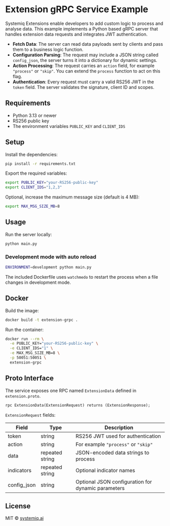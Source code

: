 # Extension gRPC Service Example

Systemiq Extensions enable developers to add custom logic to process and analyse data. This example implements a Python based gRPC server that handles extension data requests and integrates JWT authentication.

- **Fetch Data**: The server can read data payloads sent by clients and pass them to a business logic function.
- **Configuration Parsing**: The request may include a JSON string called `config_json`, the server turns it into a dictionary for dynamic settings.
- **Action Processing**: The request carries an `action` field, for example `"process"` or `"skip"`. You can extend the `process` function to act on this flag.
- **Authentication**: Every request must carry a valid RS256 JWT in the `token` field. The server validates the signature, client ID and scopes.

## Requirements

- Python 3.13 or newer  
- RS256 public key  
- The environment variables `PUBLIC_KEY` and `CLIENT_IDS`

## Setup

Install the dependencies:

```bash
pip install -r requirements.txt
```

Export the required variables:

```bash
export PUBLIC_KEY="your-RS256-public-key"
export CLIENT_IDS="1,2,3"
```

Optional, increase the maximum message size (default is 4 MB):

```bash
export MAX_MSG_SIZE_MB=8
```

## Usage

Run the server locally:

```bash
python main.py
```

### Development mode with auto reload

```bash
ENVIRONMENT=development python main.py
```

The included Dockerfile uses `watchmedo` to restart the process when a file changes in development mode.

## Docker

Build the image:

```bash
docker build -t extension-grpc .
```

Run the container:

```bash
docker run --rm \
  -e PUBLIC_KEY="your-RS256-public-key" \
  -e CLIENT_IDS="1" \
  -e MAX_MSG_SIZE_MB=8 \
  -p 50051:50051 \
  extension-grpc
```

## Proto Interface

The service exposes one RPC named `ExtensionData` defined in `extension.proto`.

```proto
rpc ExtensionData(ExtensionRequest) returns (ExtensionResponse);
```

`ExtensionRequest` fields:

| Field        | Type            | Description                                         |
|--------------|-----------------|-----------------------------------------------------|
| token        | string          | RS256 JWT used for authentication                   |
| action       | string          | For example `"process"` or `"skip"`                 |
| data         | repeated string | JSON-encoded data strings to process                |
| indicators   | repeated string | Optional indicator names                            |
| config_json  | string          | Optional JSON configuration for dynamic parameters  |

## License

MIT © [systemiq.ai](https://systemiq.ai)